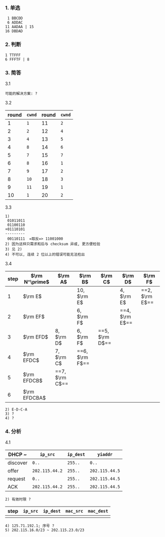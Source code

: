 ### 1. 单选

```text
 1 BBCDD
 6 ADDAC
11 AADAA | 15
16 DBDAD
```

### 2. 判断

```text
1 TTFFF
6 FFFTF | 8
```

### 3. 简答

3.1

```text
可能的解决方案: ?
```

3.2

| round | `cwnd` | round | `cwnd` |
| ----- | ------ | ----- | ------ |
| 1     | `1`      | 11    | `2`      |
| 2     | `2`      | 12    | `4`      |
| 3     | `4`      | 13    | `5`      |
| 4     | `8`      | 14    | `6`      |
| 5     | `7`      | 15    | `7`      |
| 6     | `8`      | 16    | `1`      |
| 7     | `9`      | 17    | `2`      |
| 8     | `10`     | 18    | `3`      |
| 9     | `11`     | 19    | `1`      |
| 10    | `1`      | 20    | `2`      |

3.3

```text
1)
 01011011
 01100110
+01110101
---------
 00110111  =取反=> 11001000
2) 因为这样只需求和后与 checksum 异或, 更方便检验
3) 见 2)
4) 不可以, 连续 2 位以上的错误可能无法检出
```

3.4

| step | $\rm N^\prime$ | $\rm A$          | $\rm B$          | $\rm C$          | $\rm D$          | $\rm F$          |
| ---- | -------------- | ---------------- | ---------------- | ---------------- | ---------------- | ---------------- |
| 1    | $\rm E$        |                  | $10$, $\rm E$    |                  | $4$, $\rm E$     | ==$2$, $\rm E$== |
| 2    | $\rm EF$       |                  | $6$, $\rm F$     |                  | ==$4$, $\rm E$== |                  |
| 3    | $\rm EFD$      | $8$, $\rm D$     | $6$, $\rm F$     | ==$5$, $\rm D$== |                  |                  |
| 4    | $\rm EFDC$     | $7$, $\rm C$     | ==$6$, $\rm F$== |                  |                  |                  |
| 5    | $\rm EFDCB$    | ==$7$, $\rm C$== |                  |                  |                  |                  |
| 6    | $\rm EFDCBA$   |                  |                  |                  |                  |                  |

```text
2) E-D-C-A
3) ?
4) ?
```

### 4. 分析

4.1

| DHCP ~   | `ip_src`       | `ip_dest` | `yiaddr`       |
| -------- | -------------- | --------- | -------------- |
| discover | `0..`          | `255..`   | `0..`          |
| offer    | `202.115.44.2` | `255..`   | `202.115.44.5` |
| request  | `0..`          | `255..`   | `202.115.44.5` |
| ACK      | `202.115.44.2` | `255..`   | `202.115.44.5` |

```text
2) 有效时限 ?
```

| step | `ip_src` | `ip_dest` | `mac_src` | `mac_dest` |
| ---- | -------- | --------- | --------- | ---------- |
|      |          |           |           |            |

```text
4) 125.71.192.1; 序号 ?
5) 202.115.16.0/23 ~ 202.115.23.0/23
```